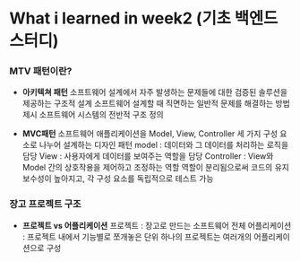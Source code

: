# What i learned in week2 (기초 백엔드 스터디)


### MTV 패턴이란? ###

- **아키텍쳐 패턴**
소프트웨어 설계에서 자주 발생하는 문제들에 대한 검증된 솔루션을 제공하는 구조적 설계 
소프트웨어 설계할 때 직면하는 일반적 문제를 해결하는 방법 제시
소프트웨어 시스템의 전반적 구조 정의

- **MVC패턴**
소프트웨어 애플리케이션을 Model, View, Controller 세 가지 구성 요소로 나누어 설계하는 디자인 패턴
model : 데이터와 그 데이터를 처리하는 로직을 담당
View : 사용자에게 데이터를 보여주는 역할을 담당
Controller : View와 Model 간의 상호작용을 제어하고 조정하는 역할
역할이 분리됨으로써 코드의 유지보수성이 높아지고, 각 구성 요소를 독립적으로 테스트 가능

### 장고 프로젝트 구조 ###

- **프로젝트 vs 어플리케이션**
프로젝트 : 장고로 만드는 소프트웨어 전체
어플리케이션 : 프로젝트 내에서 기능별로 쪼개놓은 단위
하나의 프로젝트는 여러개의 어플리케이션으로 구성

